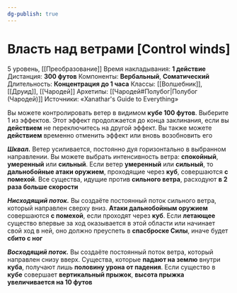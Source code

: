 ```yaml
---
dg-publish: true
---
```

# Власть над ветрами [Control winds]
5 уровень, [[Преобразование]]
Время накладывания: **1 действие**
Дистанция: **300 футов**
Компоненты: **Вербальный**, **Соматический**
Длительность: **Концентрация до 1 часа**
Классы: [[Волшебник]], [[Друид]], [[Чародей]]
Архетипы: [[Чародей#Полубог|Полубог (Чародей)]]
Источники: «Xanathar's Guide to Everything»

Вы можете контролировать ветер в видимом **кубе 100 футов**. Выберите 1 из эффектов. Этот эффект продолжается до конца заклинания, если вы **действием** не переключитесь на другой эффект. Вы также можете **действием** временно отменить эффект или вновь возобновить его

**_Шквал._** Ветер усиливается, постоянно дуя горизонтально в выбранном направлении. Вы можете выбрать интенсивность ветра: **спокойный**, **умеренный** или **сильный**. Если ветер **умеренный** или **сильный**, то **дальнобойные атаки оружием**, проходящие через **куб**, совершаются **с помехой**. Все существа, идущие против **сильного ветра**, расходуют **в 2 раза больше скорости**

**_Нисходящий поток._** Вы создаёте постоянный поток сильного ветра, который направлен сверху вниз. **Атаки дальнобойным оружием** совершаются **с помехой**, если проходят через **куб**. Если **летающее** существо впервые за ход оказывается в этой области или начинает свой ход в ней, оно должно преуспеть в **спасброске Силы**, иначе будет **сбито с ног**

**_Восходящий поток._** Вы создаёте постоянный поток ветра, который направлен снизу вверх. Существа, которые **падают на землю** внутри **куба**, получают лишь **половину урона от падения**. Если существо в **кубе** совершает **вертикальный прыжок**, **высота прыжка увеличивается на 10 футов**